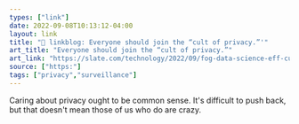 ```yaml
---
types: ["link"]
date: 2022-09-08T10:13:12-04:00
layout: link
title: "🔗 linkblog: Everyone should join the “cult of privacy.”'"
art_title: "Everyone should join the “cult of privacy.”"
art_link: "https://slate.com/technology/2022/09/fog-data-science-eff-cult-of-privacy.html?via=rss"
source: ["https:"]
tags: ["privacy","surveillance"]
---
```

Caring about privacy ought to be common sense. It's difficult to push back, but that doesn't mean those of us who do are crazy.
 
